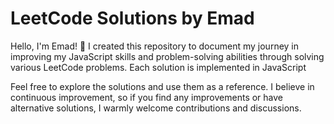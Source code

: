 # LeetCode Solutions by Emad

Hello, I'm Emad! 👋 I created this repository to document my journey in improving my JavaScript skills and problem-solving abilities through solving various LeetCode problems. Each solution is implemented in JavaScript

Feel free to explore the solutions and use them as a reference. I believe in continuous improvement, so if you find any improvements or have alternative solutions, I warmly welcome contributions and discussions.
